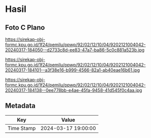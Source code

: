 # Hasil

## Foto C Plano

https://sirekap-obj-formc.kpu.go.id/1f24/pemilu/ppwp/92/02/12/10/04/9202121004042-20240317-184050--d2733c8d-ee83-47a7-ba86-5c0c881a523b.jpg

https://sirekap-obj-formc.kpu.go.id/1f24/pemilu/ppwp/92/02/12/10/04/9202121004042-20240317-184101--a3f38e16-b999-4566-82a1-ab40eae16b61.jpg

https://sirekap-obj-formc.kpu.go.id/1f24/pemilu/ppwp/92/02/12/10/04/9202121004042-20240317-184138--0ee778bb-e4ae-45fa-9458-41d545f0c4aa.jpg


## Metadata

| Key        | Value               |
| ---------- | ------------------- |
| Time Stamp | 2024-03-17 19:00:00 |




